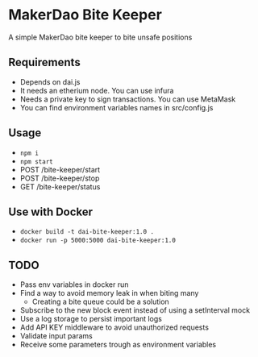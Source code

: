 # MakerDao Bite Keeper

A simple MakerDao bite keeper to bite unsafe positions

## Requirements

- Depends on dai.js
- It needs an etherium node. You can use infura
- Needs a private key to sign transactions. You can use MetaMask
- You can find environment variables names in src/config.js

## Usage

- `npm i`
- `npm start`
- POST /bite-keeper/start
- POST /bite-keeper/stop
- GET /bite-keeper/status

## Use with Docker

- `docker build -t dai-bite-keeper:1.0 .`
- `docker run -p 5000:5000 dai-bite-keeper:1.0`

## TODO

- Pass env variables in docker run
- Find a way to avoid memory leak in when biting many
    - Creating a bite queue could be a solution
- Subscribe to the new block event instead of using a setInterval mock
- Use a log storage to persist important logs
- Add API KEY middleware to avoid unauthorized requests
- Validate input params
- Receive some parameters trough as environment variables